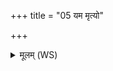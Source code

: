 +++
title = "05 यम मृत्यो"

+++
<details><summary>मूलम् (WS)</summary>

यम मृत्यो मैनं हिंसीर्यमहं हृदा मनसा जुगोप ।  
यो मां पिपर्ति यमहं पिपर्मि स प्रजावान् मघवान् सूरिरस्तु ॥ ५ ॥
</details>